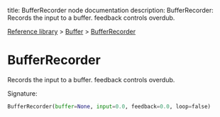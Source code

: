 title: BufferRecorder node documentation
description: BufferRecorder: Records the input to a buffer. feedback controls overdub.

[Reference library](../../index.md) > [Buffer](../index.md) > [BufferRecorder](index.md)

# BufferRecorder

Records the input to a buffer. feedback controls overdub.

Signature:
```python
BufferRecorder(buffer=None, input=0.0, feedback=0.0, loop=false)
```
